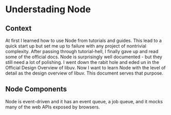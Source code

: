 # Understading Node

## Context

At first I learned how to use Node from tutorials and guides. This lead to a quick start up but set me up to failure with any project of nontrivial complexity. After passing through tutorial-hell, I finally gave up and read some of the official docs. Node is surprisingly well documented - but they still need a lot of polishing. I went down the rabit hole and eded un in the Official Design Overview of libuv. Now I want to learn Node with the level of detail as the design overview of libuv. This document serves that purpose.

## Node Components

Node is event-driven and it has an event queue, a job queue, and it mocks many of the web APIs exposed by browsers.
